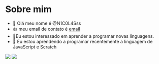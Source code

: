 # Sobre mim
- 👋 Olá meu nome é @N1C0L4Sss
- :+1: meu email de contato é [email](silva.nicolas14@escola.pr.gov.br)
- 👀Eu estou interessado em aprender a programar novas linguagens.
- 🌱 Eu estou aprendendo a programar recentemente a linguagem de JavaScript e Scratch
 
![](https://img.shields.io/badge/Scratch-4D97FF?style=for-the-badge&logo=Scratch&logoColor=white)
![](https://img.shields.io/badge/JavaScript-323330?style=for-the-badge&logo=javascript&logoColor=F7DF1E)
